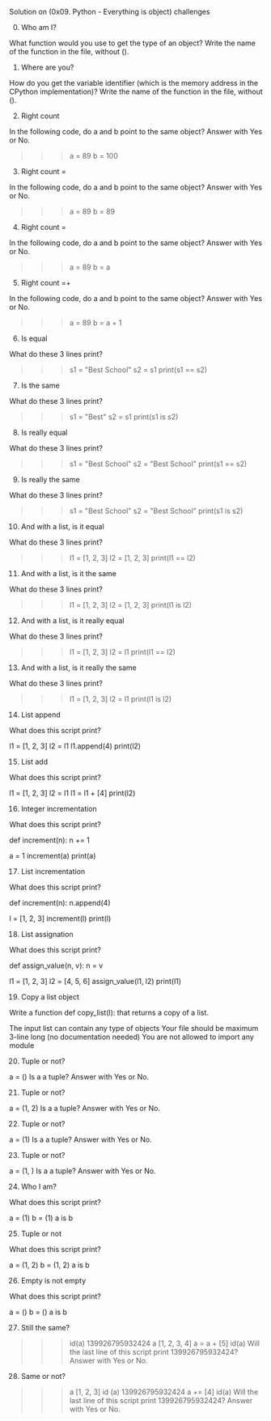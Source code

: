 Solution on (0x09. Python - Everything is object) challenges

0. Who am I?

What function would you use to get the type of an object?
Write the name of the function in the file, without ().


1. Where are you?

How do you get the variable identifier (which is the memory address in the CPython implementation)?
Write the name of the function in the file, without ().


2. Right count

In the following code, do a and b point to the same object? Answer with Yes or No.

>>> a = 89
>>> b = 100


3. Right count =

In the following code, do a and b point to the same object? Answer with Yes or No.

>>> a = 89
>>> b = 89


4. Right count =

In the following code, do a and b point to the same object? Answer with Yes or No.

>>> a = 89
>>> b = a


5. Right count =+

In the following code, do a and b point to the same object? Answer with Yes or No.

>>> a = 89
>>> b = a + 1


6. Is equal

What do these 3 lines print?

>>> s1 = "Best School"
>>> s2 = s1
>>> print(s1 == s2)


7. Is the same

What do these 3 lines print?

>>> s1 = "Best"
>>> s2 = s1
>>> print(s1 is s2)


8. Is really equal

What do these 3 lines print?

>>> s1 = "Best School"
>>> s2 = "Best School"
>>> print(s1 == s2)


9. Is really the same

What do these 3 lines print?

>>> s1 = "Best School"
>>> s2 = "Best School"
>>> print(s1 is s2)


10. And with a list, is it equal

What do these 3 lines print?

>>> l1 = [1, 2, 3]
>>> l2 = [1, 2, 3] 
>>> print(l1 == l2)


11. And with a list, is it the same

What do these 3 lines print?

>>> l1 = [1, 2, 3]
>>> l2 = [1, 2, 3] 
>>> print(l1 is l2)


12. And with a list, is it really equal

What do these 3 lines print?

>>> l1 = [1, 2, 3]
>>> l2 = l1
>>> print(l1 == l2)


13. And with a list, is it really the same

What do these 3 lines print?

>>> l1 = [1, 2, 3]
>>> l2 = l1
>>> print(l1 is l2)


14. List append

What does this script print?

l1 = [1, 2, 3]
l2 = l1
l1.append(4)
print(l2)


15. List add

What does this script print?

l1 = [1, 2, 3]
l2 = l1
l1 = l1 + [4]
print(l2)


16. Integer incrementation

What does this script print?

def increment(n):
    n += 1

a = 1
increment(a)
print(a)


17. List incrementation

What does this script print?

def increment(n):
    n.append(4)

l = [1, 2, 3]
increment(l)
print(l)


18. List assignation

What does this script print?

def assign_value(n, v):
    n = v

l1 = [1, 2, 3]
l2 = [4, 5, 6]
assign_value(l1, l2)
print(l1)


19. Copy a list object

Write a function def copy_list(l): that returns a copy of a list.

The input list can contain any type of objects
Your file should be maximum 3-line long (no documentation needed)
You are not allowed to import any module


20. Tuple or not?

a = ()
Is a a tuple? Answer with Yes or No.

21. Tuple or not?

a = (1, 2)
Is a a tuple? Answer with Yes or No.


22. Tuple or not?

a = (1)
Is a a tuple? Answer with Yes or No.


23. Tuple or not?

a = (1, )
Is a a tuple? Answer with Yes or No.


24. Who I am?

What does this script print?

a = (1)
b = (1)
a is b


25. Tuple or not

What does this script print?

a = (1, 2)
b = (1, 2)
a is b


26. Empty is not empty

What does this script print?

a = ()
b = ()
a is b


27. Still the same?

>>> id(a)
139926795932424
>>> a
[1, 2, 3, 4]
>>> a = a + [5]
>>> id(a)
Will the last line of this script print 139926795932424? Answer with Yes or No.


28. Same or not?

>>> a
[1, 2, 3]
>>> id (a)
139926795932424
>>> a += [4]
>>> id(a)
Will the last line of this script print 139926795932424? Answer with Yes or No.
